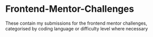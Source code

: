 # Frontend-Mentor-Challenges
These contain my submissions for the frontend mentor challenges, categorised by coding language or difficulty level where necessary
